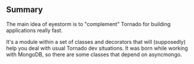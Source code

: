 ## Summary

The main idea of eyestorm is to "complement" Tornado for building applications really fast.

It's a module within a set of classes and decorators that will (supposedly) help you deal with usual Tornado dev situations. It was born while working with MongoDB, so there are some classes that depend on asyncmongo.

